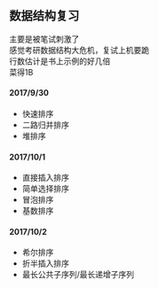 ## 数据结构复习

主要是被笔试刺激了  
感觉考研数据结构大危机，复试上机要跪  
行数估计是书上示例的好几倍  
菜得1B  

#### 2017/9/30
- 快速排序
- 二路归并排序
- 堆排序

#### 2017/10/1
- 直接插入排序
- 简单选择排序
- 冒泡排序
- 基数排序

#### 2017/10/2
- 希尔排序
- 折半插入排序
- 最长公共子序列/最长递增子序列